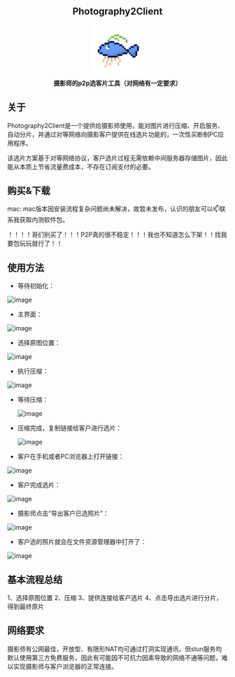 <h2 align="center">Photography2Client</h2>
<div align="center">
  <img src="./512icon.png" width="120" height="120" />
  <br />
  <b>摄影师的p2p选客片工具（对网络有一定要求）</b>
  <br />
</div>

## 关于
Photography2Client是一个提供给摄影师使用，能对图片进行压缩、开启服务、自动分片，并通过对等网络向摄影客户提供在线选片功能的，一次性买断制PC应用程序。

该选片方案基于对等网络协议，客户选片过程无需依赖中间服务器存储图片，因此能从本质上节省流量费成本，不存在订阅支付的必要。

## 购买&下载


mac: mac版本因安装流程复杂问题尚未解决，故暂未发布，认识的朋友可以📫联系我获取内测软件包。

！！！！哥们别买了！！！P2P真的很不稳定！！！我也不知道怎么下架！！找我要包玩玩就行了！！

## 使用方法

- 等待初始化：
  
![image](https://github.com/SteveWooo/photography2client/assets/12856960/8bbf385a-ddb4-4d5b-bf4b-6ecd48082245)

- 主界面：
  
![image](https://github.com/SteveWooo/photography2client/assets/12856960/d699009e-ff9b-4530-a751-d465572d9500)

- 选择原图位置：
  
![image](https://github.com/SteveWooo/photography2client/assets/12856960/cd31daf4-c34c-47d7-9cd3-d8ed6a583251)

- 执行压缩：
  
![image](https://github.com/SteveWooo/photography2client/assets/12856960/3a973f65-7354-43e2-ae35-b2b8c1aaec2c)

- 等待压缩：
  
  ![image](https://github.com/SteveWooo/photography2client/assets/12856960/c33e9d28-1833-4ba7-9e50-6184ba1e474a)

- 压缩完成，复制链接给客户进行选片：

  ![image](https://github.com/SteveWooo/photography2client/assets/12856960/1af20778-0f55-42a0-bc25-7cff222502de)

- 客户在手机或者PC浏览器上打开链接：
  
![image](https://github.com/SteveWooo/photography2client/assets/12856960/f555d5e3-a958-4390-94b8-0f6fe560bdcd)

- 客户完成选片：
  
![image](https://github.com/SteveWooo/photography2client/assets/12856960/9ce7af83-5785-4f83-ab99-9046f5786218)

- 摄影师点击“导出客户已选照片”：
  
![image](https://github.com/SteveWooo/photography2client/assets/12856960/f2eb1d55-d283-4eff-9991-04d8d39c2e27)

- 客户选的照片就会在文件资源管理器中打开了：

![image](https://github.com/SteveWooo/photography2client/assets/12856960/75c1fea6-fa2d-4f42-b701-ab272ccbda6d)

## 基本流程总结

1、选择原图位置
2、压缩
3、提供连接给客户选片
4、点击导出选片进行分片，得到最终原片

## 网络要求

摄影师有公网最佳，开放型、有限形NAT均可通过打洞实现通讯，但stun服务均默认使用第三方免费服务，因此有可能因不可抗力因素导致的网络不通等问题，难以实现摄影师与客户浏览器的正常连接。

